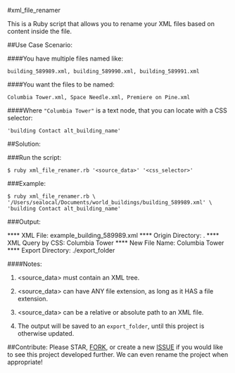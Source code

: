 #xml_file_renamer

This is a Ruby script that allows you to rename your XML files based on content inside the file.


##Use Case Scenario:

####You have multiple files named like:

    building_589989.xml, building_589990.xml, building_589991.xml

####You want the files to be named:

    Columbia Tower.xml, Space Needle.xml, Premiere on Pine.xml

####Where `"Columbia Tower"` is a text node, that you can locate with a CSS selector:

    'building Contact alt_building_name'


##Solution:

###Run the script:

	$ ruby xml_file_renamer.rb '<source_data>' '<css_selector>'

###Example:

    $ ruby xml_file_renamer.rb \
    '/Users/sealocal/Documents/world_buildings/building_589989.xml' \
    'building Contact alt_building_name'

###Output:

  **** XML File: example_building_589989.xml
	**** Origin Directory: .
	**** XML Query by CSS: Columbia Tower
	**** New File Name: Columbia Tower
	**** Export Directory: ./export_folder


####Notes:

  1. <source_data> must contain an XML tree.

  2. <source_data> can have ANY file extension, as long as it HAS a file extension.

  3. <source_data> can be a relative or absolute path to an XML file.

  4. The output will be saved to an `export_folder`, until this project is otherwise updated.


##Contribute:
Please STAR, [FORK](https://github.com/sealocal/rename-xml-files-by-content/fork), or create a new [ISSUE](https://github.com/sealocal/rename-xml-files-by-content/issues/new) if you would like to see this project developed further. We can even rename the project when appropriate!
